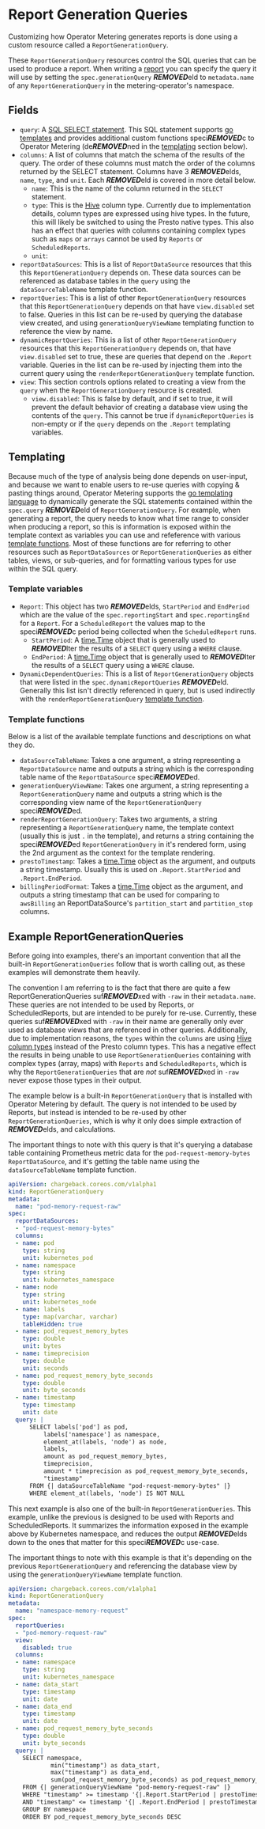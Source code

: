 # Report Generation Queries

Customizing how Operator Metering generates reports is done using a custom resource called a `ReportGenerationQuery`.

These `ReportGenerationQuery` resources control the SQL queries that can be used to produce a report.
When writing a [report](report.md) you can specify the query it will use by setting the `spec.generationQuery` ***REMOVED***eld to `metadata.name` of any `ReportGenerationQuery` in the metering-operator's namespace.

## Fields

- `query`: A [SQL SELECT statement][presto-select]. This SQL statement supports [go templates][go-templates] and provides additional custom functions speci***REMOVED***c to Operator Metering (de***REMOVED***ned in the [templating](#templating) section below).
- `columns`: A list of columns that match the schema of the results of the query. The order of these columns must match the order of the columns returned by the SELECT statement. Columns have 3 ***REMOVED***elds, `name`, `type`, and `unit`. Each ***REMOVED***eld is covered in more detail below.
  - `name`: This is the name of the column returned in the `SELECT` statement.
  - `type`: This is the [Hive][hive-types] column type. Currently due to implementation details, column types are expressed using hive types. In the future, this will likely be switched to using the Presto native types. This also has an effect that queries with columns containing complex types such as `maps` or `arrays` cannot be used by `Reports` or `ScheduledReports`.
  - `unit`:
- `reportDataSources`: This is a list of `ReportDataSource` resources that this this `ReportGenerationQuery` depends on. These data sources can be referenced as database tables in the `query` using the `dataSourceTableName` template function.
- `reportQueries`: This is a list of other `ReportGenerationQuery` resources that this `ReportGenerationQuery` depends on that have `view.disabled` set to false. Queries in this list can be re-used by querying the database view created, and using `generationQueryViewName` templating function to reference the view by name.
- `dynamicReportQueries`: This is a list of other `ReportGenerationQuery` resources that this `ReportGenerationQuery` depends on, that have `view.disabled` set to true, these are queries that depend on the `.Report` variable. Queries in the list can be re-used by injecting them into the current query using the `renderReportGenerationQuery` template function.
- `view`: This section controls options related to creating a view from the `query` when the `ReportGenerationQuery` resource is created.
    - `view.disabled`: This is false by default, and if set to true, it will prevent the default behavior of creating a database view using the contents of the `query`. This cannot be true if `dynamicReportQueries` is non-empty or if the `query` depends on the `.Report` templating variables.

## Templating

Because much of the type of analysis being done depends on user-input, and because we want to enable users to re-use queries with copying & pasting things around, Operator Metering supports the [go templating language][go-templates] to dynamically generate the SQL statements contained within the `spec.query` ***REMOVED***eld of `ReportGenerationQuery`.
For example, when generating a report, the query needs to know what time range to consider when producing a report, so this is information is exposed within the template context as variables you can use and refeference with various [template functions](#template-functions).
Most of these functions are for referring to other resources such as `ReportDataSources` or `ReportGenerationQueries` as either tables, views, or sub-queries, and for formatting various types for use within the SQL query.

### Template variables

- `Report`: This object has two ***REMOVED***elds, `StartPeriod` and `EndPeriod` which are the value of the `spec.reportingStart` and `spec.reportingEnd` for a `Report`. For a `ScheduledReport` the values map to the speci***REMOVED***c period being collected when the `ScheduledReport` runs.
  - `StartPeriod`: A [time.Time][go-time] object that is generally used to ***REMOVED***lter the results of a `SELECT` query using a `WHERE` clause.
  - `EndPeriod`: A [time.Time][go-time] object that is generally used to ***REMOVED***lter the results of a `SELECT` query using a `WHERE` clause.
- `DynamicDependentQueries`: This is a list of `ReportGenerationQuery` objects that were listed in the `spec.dynamicReportQueries` ***REMOVED***eld. Generally this list isn't directly referenced in query, but is used indirectly with the `renderReportGenerationQuery` [template function](#template-functions).

### Template functions

Below is a list of the available template functions and descriptions on what they do.

- `dataSourceTableName`: Takes a one argument, a string representing a `ReportDataSource` name and outputs a string which is the corresponding table name of the `ReportDataSource` speci***REMOVED***ed.
- `generationQueryViewName`: Takes one argument, a string representing a `ReportGenerationQuery` name and outputs a string which is the corresponding view name of the `ReportGenerationQuery` speci***REMOVED***ed.
- `renderReportGenerationQuery`: Takes two arguments, a string representing a `ReportGenerationQuery` name, the template context (usually this is just `.` in the template), and returns a string containing the speci***REMOVED***ed `ReportGenerationQuery` in it's rendered form, using the 2nd argument as the context for the template rendering.
- `prestoTimestamp`: Takes a [time.Time][go-time] object as the argument, and outputs a string timestamp. Usually this is used on `.Report.StartPeriod` and `.Report.EndPeriod`.
- `billingPeriodFormat`: Takes a [time.Time][go-time] object as the argument, and outputs a string timestamp that can be used for comparing to `awsBilling` an ReportDataSource's `partition_start` and `partition_stop` columns.

## Example ReportGenerationQueries

Before going into examples, there's an important convention that all the built-in `ReportGenerationQueries` follow that is worth calling out, as these examples will demonstrate them heavily.

The convention I am referring to is the fact that there are quite a few ReportGenerationQueries suf***REMOVED***xed with `-raw` in their `metadata.name`.
These queries are not intended to be used by Reports, or ScheduledReports, but are intended to be purely for re-use.
Currently, these queries suf***REMOVED***xed with `-raw` in their name are generally only ever used as database views that are referenced in other queries.
Additionally, due to implementation reasons, the `types` within the `columns` are using [Hive column types][hive-types] instead of the Presto column types.
This has a negative effect the results in being unable to use `ReportGenerationQueries` containing with complex types (array, maps) with `Reports` and `ScheduledReports`, which is why the `ReportGenerationQueries` that are _not_ suf***REMOVED***xed in `-raw` never expose those types in their output.


The example below is a built-in `ReportGenerationQuery` that is installed with Operator Metering by default.
The query is not intended to be used by Reports, but instead is intended to be re-used by other `ReportGenerationQueries`, which is why it only does simple extraction of ***REMOVED***elds, and calculations.

The important things to note with this query is that it's querying a database table containing Prometheus metric data for the `pod-request-memory-bytes` `ReportDataSource`, and it's getting the table name using the `dataSourceTableName` template function.

```yaml
apiVersion: chargeback.coreos.com/v1alpha1
kind: ReportGenerationQuery
metadata:
  name: "pod-memory-request-raw"
spec:
  reportDataSources:
  - "pod-request-memory-bytes"
  columns:
  - name: pod
    type: string
    unit: kubernetes_pod
  - name: namespace
    type: string
    unit: kubernetes_namespace
  - name: node
    type: string
    unit: kubernetes_node
  - name: labels
    type: map(varchar, varchar)
    tableHidden: true
  - name: pod_request_memory_bytes
    type: double
    unit: bytes
  - name: timeprecision
    type: double
    unit: seconds
  - name: pod_request_memory_byte_seconds
    type: double
    unit: byte_seconds
  - name: timestamp
    type: timestamp
    unit: date
  query: |
      SELECT labels['pod'] as pod,
          labels['namespace'] as namespace,
          element_at(labels, 'node') as node,
          labels,
          amount as pod_request_memory_bytes,
          timeprecision,
          amount * timeprecision as pod_request_memory_byte_seconds,
          "timestamp"
      FROM {| dataSourceTableName "pod-request-memory-bytes" |}
      WHERE element_at(labels, 'node') IS NOT NULL
```

This next example is also one of the built-in `ReportGenerationQueries`.
This example, unlike the previous is designed to be used with Reports and ScheduledReports.
It summarizes the information exposed in the example above by Kubernetes namespace, and reduces the output ***REMOVED***elds down to the ones that matter for this speci***REMOVED***c use-case.

The important things to note with this example is that it's depending on the previous `ReportGenerationQuery` and referencing the database view by using the `generationQueryViewName` template function.

```yaml
apiVersion: chargeback.coreos.com/v1alpha1
kind: ReportGenerationQuery
metadata:
  name: "namespace-memory-request"
spec:
  reportQueries:
  - "pod-memory-request-raw"
  view:
    disabled: true
  columns:
  - name: namespace
    type: string
    unit: kubernetes_namespace
  - name: data_start
    type: timestamp
    unit: date
  - name: data_end
    type: timestamp
    unit: date
  - name: pod_request_memory_byte_seconds
    type: double
    unit: byte_seconds
  query: |
    SELECT namespace,
            min("timestamp") as data_start,
            max("timestamp") as data_end,
            sum(pod_request_memory_byte_seconds) as pod_request_memory_byte_seconds
    FROM {| generationQueryViewName "pod-memory-request-raw" |}
    WHERE "timestamp" >= timestamp '{|.Report.StartPeriod | prestoTimestamp |}'
    AND "timestamp" <= timestamp '{| .Report.EndPeriod | prestoTimestamp |}'
    GROUP BY namespace
    ORDER BY pod_request_memory_byte_seconds DESC
```

[presto-select]: https://prestodb.io/docs/current/sql/select.html
[hive-types]: https://cwiki.apache.org/confluence/display/Hive/LanguageManual+Types#LanguageManualTypes-Overview
[presto-functions]: https://prestodb.io/docs/current/functions.html
[go-templates]: https://golang.org/pkg/text/template/
[go-time]: https://golang.org/pkg/time/#Time
